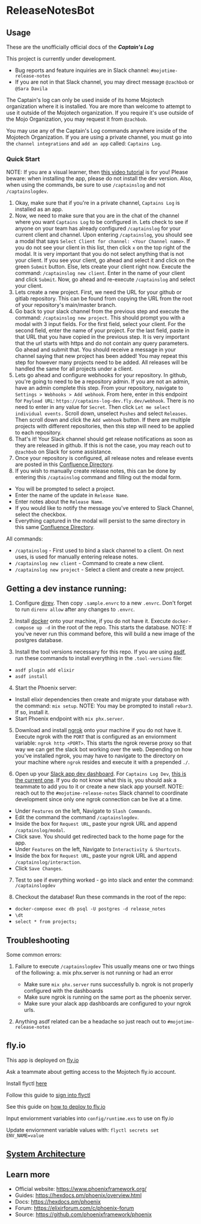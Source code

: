 # ReleaseNotesBot

## Usage
These are the unofficially official docs of the ***Captain's Log***

This project is currently under development.
 - Bug reports and feature inquiries are in Slack channel: `#mojotime-release-notes`
 - If you are not in that Slack channel, you may direct message `@zachbob` or `@Sara Davila`

The Captain's log can only be used inside of its home Mojotech organization where it is installed.
You are more than welcome to attempt to use it outside of the Mojotech organization. If you require it's use outside of the Mojo Organization, you may request it from `@zachbob`.

You may use any of the Captain's Log commands anywhere inside of the Mojotech Organization. If you are using a private channel, you must go into the `channel integrations` and `add an app` called: `Captains Log`.

### Quick Start
NOTE: If you are a visual learner, then [this video tutorial](https://drive.google.com/file/d/1MbDeYRkuqv6KYRNZczgikMwOvgryeeLP/view?usp=sharing) is for you! Please beware: when installing the app, please do not install the dev version. Also, when using the commands, be sure to use `/captainslog` and not `/captainslogdev`.

1. Okay, make sure that if you're in a private channel, `Captains Log` is installed as an app.
2. Now, we need to make sure that you are in the chat of the channel where you want `Captains Log` to be configured in. Lets check to see if anyone on your team has already configured `/captainslog` for your current client and channel. Upon entering `/captainslog`, you should see a modal that says `Select Client for channel: <Your Channel name>`. If you do not see your client in this list, then click `x` on the top right of the modal. It is very important that you do not select anything that is not your client. If you see your client, go ahead and select it and click on the green `Submit` button. Else, lets create your client right now. Execute the command: `/captainslog new client`. Enter in the name of your client and click `Submit`. Now, go ahead and re-execute `/captainslog` and select your client.
3. Lets create a new project. First, we need the URL for your github or gitlab repository. This can be found from copying the URL from the root of your repository's main/master branch.
4. Go back to your slack channel from the previous step and execute the command: `/captainslog new project`. This should prompt you with a modal with 3 input fields. For the first field, select your client. For the second field, enter the name of your project. For the last field, paste in that URL that you have copied in the previous step. It is very important that the url starts with https and do not contain any query parameters. Go ahead and submit that. You should receive a message in your channel saying that new project has been added! You may repeat this step for however many projects need to be added. All releases will be handled the same for all projects under a client.
5. Lets go ahead and configure webhooks for your repository. In github, you're going to need to be a repository admin. If you are not an admin, have an admin complete this step. From your repository, navigate to `Settings > Webhooks > Add webhook`. From here, enter in this endpoint for `Payload URL`: `https://captains-log-dev.fly.dev/webhook`. There is no need to enter in any value for `Secret`. Then click `Let me select individual events.` Scroll down, unselect `Pushes` and select `Releases`. Then scroll down and click the `Add webhook` button. If there are multiple projects with different repositories, then this step will need to be applied to each repository.
6. That's it! Your Slack channel should get release notifications as soon as they are released in github. If this is not the case, you may reach out to `@zachbob` on Slack for some assistance.
7. Once your repository is configured, all release notes and release events are posted in this [Confluence Directory](https://mojotech.atlassian.net/wiki/spaces/PM/pages/29458448/The+Captain).
8. If you wish to manually create release notes, this can be done by entering this `/captainslog` command and filling out the modal form.
  - You will be prompted to select a project.
  - Enter the name of the update in `Release Name`.
  - Enter notes about the `Release Name`.
  - If you would like to notify the message you've entered to Slack Channel, select the checkbox.
  - Everything captured in the modal will persist to the same directory in this same [Confluence Directory](https://mojotech.atlassian.net/wiki/spaces/PM/pages/29458448/The+Captain).

All commands:
 - `/captainslog` - First used to bind a slack channel to a client. On next uses, is used for manually entering release notes.
 - `/captainslog new client` - Command to create a new client.
 - `/captainslog new project` - Select a client and create a new project.

## Getting a dev instance running:

1. Configure [direv](https://direnv.net/). Then copy `.sample.envrc` to a new `.envrc`. Don't forget to run `direnv allow` after any changes to `.envrc`.

2. Install [docker](https://www.docker.com/get-started/) onto your machine, if you do not have it. Execute `docker-compose up -d` in the root of the repo. This starts the database. NOTE: If you've never run this command before, this will build a new image of the postgres database.

3. Install the tool versions necessary for this repo. If you are using [asdf](https://asdf-vm.com/), run these commands to install everything in the `.tool-versions` file:
  * `asdf plugin add elixir`
  * `asdf install`

4. Start the Phoenix server:

  * Install elixir dependencies then create and migrate your database with the command: `mix setup`. NOTE: You may be prompted to install `rebar3`. If so, install it.
  * Start Phoenix endpoint with `mix phx.server`.

5. Download and install [ngrok](https://ngrok.com/download) onto your machine if you do not have it. Execute ngrok with the `PORT` that is configured as an enviornment variable: `ngrok http <PORT>`. This starts the ngrok reverse proxy so that way we can get the slack bot working over the web. Depending on how you've installed ngrok, you may have to navigate to the directory on your machine where `ngrok` resides and execute it with a prepended `./`.

6. Open up your [Slack app dev dashboard](https://api.slack.com). For `Captains Log Dev`, [this is the current one](https://api.slack.com/apps/A03L6Q2B6G1). If you do not know what this is, you should ask a teammate to add you to it or create a new slack app yourself. NOTE: reach out to the `#mojotime-release-notes` Slack channel to coordinate development since only one ngrok connection can be live at a time.

  * Under `Features` on the left, Navigate to `Slash Commands`.
  * Edit the command the command `/captainslogdev`.
  * Inside the box for `Request URL`, paste your ngrok URL and append `/captainslog/modal`.
  * Click save. You should get redirected back to the home page for the app.
  * Under `Features` on the left, Navigate to `Interactivity & Shortcuts`.
  * Inside the box for `Request URL`, paste your ngrok URL and append `/captainslog/interaction`.
  * Click `Save Changes`.

7. Test to see if everything worked - go into slack and enter the command: `/captainslogdev`

8. Checkout the database! Run these commands in the root of the repo:
  * `docker-compose exec db psql -U postgres -d release_notes`
  * `\dt`
  * `select * from projects;`


## Troubleshooting

Some common errors:

1. Failure to execute `/captainslogdev`
  This usually means one or two things of the following:
  a. mix phx.server is not running or had an error
    - Make sure `mix phx.server` runs successfully
  b. ngrok is not properly configured with the dashboards
    - Make sure ngrok is running on the same port as the phoenix server.
    - Make sure your alack app dashboards are configured to your ngrok urls.

2. Anything asdf related can be a headache so just reach out to `#mojotime-release-notes`


## fly.io

This app is deployed on [fly.io](https://fly.io/)

Ask a teammate about getting access to the Mojotech fly.io account.

Install flyctl [here](https://fly.io/docs/getting-started/installing-flyctl/)

Follow this guide to [sign into flyctl](https://fly.io/docs/getting-started/log-in-to-fly/)

See this guide on [how to deploy to fly.io](https://fly.io/docs/getting-started/elixir/#deploying-again)

Input enviornment variables into `config/runtime.exs` to use on fly.io

Update enviornment variable values with: `flyctl secrets set ENV_NAME=value`

## [System Architecture](https://github.com/mojotech/captains-log-release-agent/tree/main/docs)

## Learn more

  * Official website: https://www.phoenixframework.org/
  * Guides: https://hexdocs.pm/phoenix/overview.html
  * Docs: https://hexdocs.pm/phoenix
  * Forum: https://elixirforum.com/c/phoenix-forum
  * Source: https://github.com/phoenixframework/phoenix
